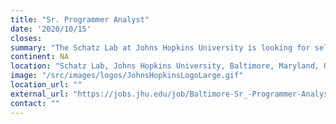 ```yaml
---
title: "Sr. Programmer Analyst"
date: '2020/10/15'
closes: 
summary: "The Schatz Lab at Johns Hopkins University is looking for self-driven individuals that can work independently to fill multiple software development positions on the Galaxy Project; and Ambitious individuals to fill a programmer analyst position working on the Galaxy and [AnVIL](https://anvilproject.org/) projects."
continent: NA
location: "Schatz Lab, Johns Hopkins University, Baltimore, Maryland, United States"
image: "/src/images/logos/JohnsHopkinsLogoLarge.gif"
location_url: ""
external_url: "https://jobs.jhu.edu/job/Baltimore-Sr_-Programmer-Analyst-MD-21218/666390700/"
contact: ""
---
```


